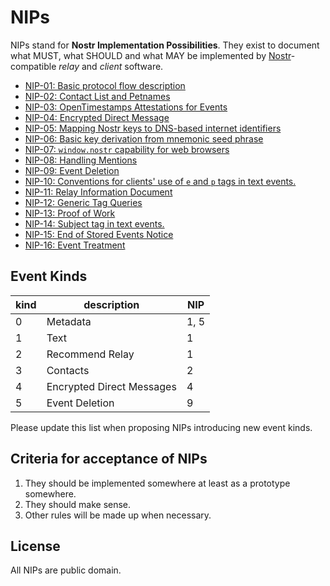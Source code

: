 # NIPs

NIPs stand for **Nostr Implementation Possibilities**. They exist to document what MUST, what SHOULD and what MAY be implemented by [Nostr](https://github.com/fiatjaf/nostr)-compatible _relay_ and _client_ software.

- [NIP-01: Basic protocol flow description](01.md)
- [NIP-02: Contact List and Petnames](02.md)
- [NIP-03: OpenTimestamps Attestations for Events](03.md)
- [NIP-04: Encrypted Direct Message](04.md)
- [NIP-05: Mapping Nostr keys to DNS-based internet identifiers](05.md)
- [NIP-06: Basic key derivation from mnemonic seed phrase](06.md)
- [NIP-07: `window.nostr` capability for web browsers](07.md)
- [NIP-08: Handling Mentions](08.md)
- [NIP-09: Event Deletion](09.md)
- [NIP-10: Conventions for clients' use of `e` and `p` tags in text events.](10.md)
- [NIP-11: Relay Information Document](11.md)
- [NIP-12: Generic Tag Queries](12.md)
- [NIP-13: Proof of Work](13.md)
- [NIP-14: Subject tag in text events.](14.md)
- [NIP-15: End of Stored Events Notice](15.md)
- [NIP-16: Event Treatment](16.md)

## Event Kinds

| kind | description               | NIP  |
|------|---------------------------|------|
| 0    | Metadata                  | 1, 5 |
| 1    | Text                      | 1    |
| 2    | Recommend Relay           | 1    |
| 3    | Contacts                  | 2    |
| 4    | Encrypted Direct Messages | 4    |
| 5    | Event Deletion            | 9    |

Please update this list when proposing NIPs introducing new event kinds.

## Criteria for acceptance of NIPs

1. They should be implemented somewhere at least as a prototype somewhere.
2. They should make sense.
3. Other rules will be made up when necessary.

## License

All NIPs are public domain.
